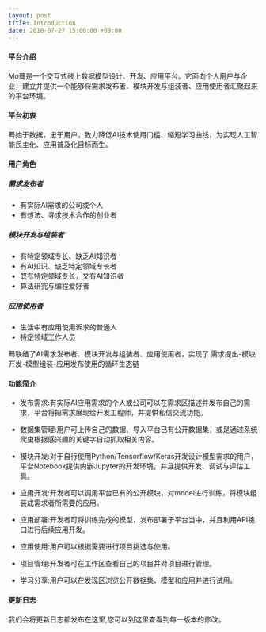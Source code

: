 ```yaml
---
layout: post
title: Introduction
date: 2018-07-27 15:00:00 +09:00
---
```


#### 平台介绍

Mo蓦是一个交互式线上数据模型设计、开发、应用平台。它面向个人用户与企业，建立并提供一个能够将需求发布者、模块开发与组装者、应用使用者汇聚起来的平台环境。

#### 平台初衷

蓦始于数据，忠于用户，致力降低AI技术使用门槛、缩短学习曲线，为实现人工智能民主化、应用普及化目标而生。

#### 用户角色

##### 需求发布者

- 有实际AI需求的公司或个人 
- 有想法、寻求技术合作的创业者

##### 模块开发与组装者

- 有特定领域专长、缺乏AI知识者
- 有AI知识、缺乏特定领域专长者
- 既有特定领域专长，又有AI知识者 
- 算法研究与编程爱好者

##### 应用使用者

- 生活中有应用使用诉求的普通人
- 特定领域工作人员

蓦联结了AI需求发布者、模块开发与组装者、应用使用者，实现了
需求提出-模块开发-模型组装-应用发布使用的循环生态链

#### 功能简介

 - 发布需求:有实际AI应用需求的个人或公司可以在需求区描述并发布自己的需求，平台将把需求展现给开发工程师，并提供私信交流功能。
 
 - 数据集管理:用户可上传自己的数据、导入平台已有公开数据集，或是通过系统爬虫根据感兴趣的关键字自动抓取相关内容。
 
 - 模块开发:对于自行使用Python/Tensorflow/Keras开发设计模型需求的用户，平台Notebook提供内嵌Jupyter的开发环境，并且提供开发、调试与评估工具。
 
 - 应用开发:开发者可以调用平台已有的公开模块，对model进行训练，将模块组装成需求者所需要的应用。
 
 - 应用部署:开发者可将训练完成的模型，发布部署于平台当中，并且利用API接口进行后续应用开发。
 
 - 应用使用:用户可以根据需要进行项目挑选与使用。
 
 - 项目管理:开发者可在工作区查看自己的项目并对项目进行管理。
 
 - 学习分享:用户可以在发现区浏览公开数据集、模型和应用并进行试用。
 

#### 更新日志

我们会将更新日志都发布在这里,您可以到这里查看到每一版本的修改。
